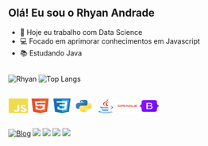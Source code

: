 ## Olá! Eu sou o Rhyan Andrade

- 🔭 Hoje eu trabalho com Data Science
- 💻 Focado em aprimorar conhecimentos em Javascript
- 📚 Estudando Java
  
##
![Rhyan](https://github-readme-stats.vercel.app/api?username=devrhyan&show_icons=true&theme=dracula)
![Top Langs](https://github-readme-stats.vercel.app/api/top-langs/?username=devrhyan&show_icons=true&theme=dracula) <br/>

<div style="display: inline_block"><br>
  <img align="center" alt="Rhyan-Js" height="30" width="40" src="https://raw.githubusercontent.com/devicons/devicon/master/icons/javascript/javascript-plain.svg">
<!--   <img align="center" alt="Rhyan-React" height="30" width="40" src="https://raw.githubusercontent.com/devicons/devicon/master/icons/react/react-original.svg"> -->
  <img align="center" alt="Rhyan-HTML" height="30" width="40" src="https://raw.githubusercontent.com/devicons/devicon/master/icons/html5/html5-original.svg">
  <img align="center" alt="Rhyan-CSS" height="30" width="40" src="https://raw.githubusercontent.com/devicons/devicon/master/icons/css3/css3-original.svg">
  <img align="center" alt="Rhyan-Python" height="30" width="40" src="https://raw.githubusercontent.com/devicons/devicon/master/icons/python/python-original.svg">
  <img align="center" alt="Rhyan-Java" height="30" width="40" src="https://raw.githubusercontent.com/devicons/devicon/master/icons/java/java-original.svg">
  <img align="center" alt="Rhyan-Oracle" height="30" width="40" src="https://raw.githubusercontent.com/devicons/devicon/master/icons/oracle/oracle-original.svg">
  <img align="center" alt="Rhyan-Bootstrap" height="30" width="40" src="https://raw.githubusercontent.com/devicons/devicon/master/icons/bootstrap/bootstrap-original.svg">
</div>

 ##


<div>

[![Blog](https://img.shields.io/badge/RhyanProgramador.com-0A0A0A?style=for-the-badge&logo=devdotto&logoColor=white)](https://rhyanprogramador.com)
  <a href="https://instagram.com/rhyanandrade" target="_blank"><img src="https://img.shields.io/badge/-Instagram-%23E4405F?style=for-the-badge&logo=instagram&logoColor=white" target="_blank"></a>
  <a href="https://discord.g/wagxzStdcR" target="_blank"><img src="https://img.shields.io/badge/Discord-7289DA?style=for-the-badge&logo=discord&logoColor=white" target="_blank"></a> 
  <a href = "rhyan02andrade@gmail.com"><img src="https://img.shields.io/badge/Gmail-D14836?style=for-the-badge&logo=gmail&logoColor=white" target="_blank"></a>
  <a href="https://www.linkedin.com/in/rhyan-andrade-b66b271b9/" target="_blank"><img src="https://img.shields.io/badge/-LinkedIn-%230077B5?style=for-the-badge&logo=linkedin&logoColor=white" target="_blank"></a>
  <!-- <a href="https://wa.me/+5511970352090" target="_blank"><img src="https://img.shields.io/badge/WhatsApp-25D366?style=for-the-badge&logo=whatsapp&logoColor=white" target="_blank"></a> -->

</div>
